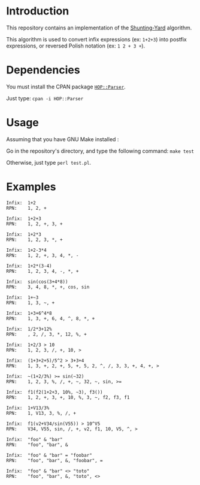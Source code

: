 # Introduction

This repository contains an implementation of the [Shunting-Yard](https://en.wikipedia.org/wiki/Shunting-yard_algorithm) algorithm.

This algorithm is used to convert infix expressions (ex: `1+2+3`) into postfix expressions, or reversed Polish notation (ex: `1 2 + 3 +`).

# Dependencies

You must install the CPAN package [`HOP::Parser`](https://github.com/dbeurive/shunting-yard).

Just type: `cpan -i HOP::Parser`

# Usage

Assuming that you have GNU Make installed :

Go in the repository's directory, and type the following command: `make test`

Otherwise, just type `perl test.pl`.

# Examples
  
    Infix:  1+2
    RPN:    1, 2, +

    Infix:  1+2+3
    RPN:    1, 2, +, 3, +

    Infix:  1+2*3
    RPN:    1, 2, 3, *, +

    Infix:  1+2-3*4
    RPN:    1, 2, +, 3, 4, *, -

    Infix:  1+2*(3-4)
    RPN:    1, 2, 3, 4, -, *, +

    Infix:  sin(cos(3+4*8))
    RPN:    3, 4, 8, *, +, cos, sin

    Infix:  1+~3
    RPN:    1, 3, ~, +

    Infix:  1+3+6^4*8
    RPN:    1, 3, +, 6, 4, ^, 8, *, +

    Infix:  1/2*3+12%
    RPN:    , 2, /, 3, *, 12, %, +

    Infix:  1+2/3 > 10
    RPN:    1, 2, 3, /, +, 10, >

    Infix:  (1+3+2+5)/5^2 > 3+3+4
    RPN:    1, 3, +, 2, +, 5, +, 5, 2, ^, /, 3, 3, +, 4, +, >

    Infix:  ~(1+2/3%) >= sin(~32)
    RPN:    1, 2, 3, %, /, +, ~, 32, ~, sin, >=

    Infix:  f1(f2(1+2+3, 10%, ~3), f3())
    RPN:    1, 2, +, 3, +, 10, %, 3, ~, f2, f3, f1

    Infix:  1+V13/3%
    RPN:    1, V13, 3, %, /, +

    Infix:  f1(v2+V34/sin(V55)) > 10^V5
    RPN:    V34, V55, sin, /, +, v2, f1, 10, V5, ^, >

    Infix:  "foo" & "bar"
    RPN:    "foo", "bar", &

    Infix:  "foo" & "bar" = "foobar"
    RPN:    "foo", "bar", &, "foobar", =

    Infix:  "foo" & "bar" <> "toto"
    RPN:    "foo", "bar", &, "toto", <>

